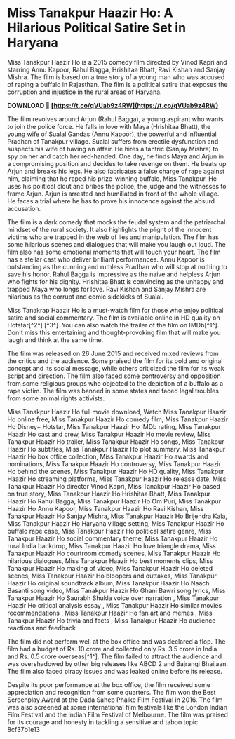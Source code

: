 
 
# Miss Tanakpur Haazir Ho: A Hilarious Political Satire Set in Haryana
 
Miss Tanakpur Haazir Ho is a 2015 comedy film directed by Vinod Kapri and starring Annu Kapoor, Rahul Bagga, Hrishitaa Bhatt, Ravi Kishan and Sanjay Mishra. The film is based on a true story of a young man who was accused of raping a buffalo in Rajasthan. The film is a political satire that exposes the corruption and injustice in the rural areas of Haryana.
 
**DOWNLOAD 🔗 [https://t.co/qVUab9z4RW](https://t.co/qVUab9z4RW)**


 
The film revolves around Arjun (Rahul Bagga), a young aspirant who wants to join the police force. He falls in love with Maya (Hrishitaa Bhatt), the young wife of Sualal Gandas (Annu Kapoor), the powerful and influential Pradhan of Tanakpur village. Sualal suffers from erectile dysfunction and suspects his wife of having an affair. He hires a tantric (Sanjay Mishra) to spy on her and catch her red-handed. One day, he finds Maya and Arjun in a compromising position and decides to take revenge on them. He beats up Arjun and breaks his legs. He also fabricates a false charge of rape against him, claiming that he raped his prize-winning buffalo, Miss Tanakpur. He uses his political clout and bribes the police, the judge and the witnesses to frame Arjun. Arjun is arrested and humiliated in front of the whole village. He faces a trial where he has to prove his innocence against the absurd accusation.
 
The film is a dark comedy that mocks the feudal system and the patriarchal mindset of the rural society. It also highlights the plight of the innocent victims who are trapped in the web of lies and manipulation. The film has some hilarious scenes and dialogues that will make you laugh out loud. The film also has some emotional moments that will touch your heart. The film has a stellar cast who deliver brilliant performances. Annu Kapoor is outstanding as the cunning and ruthless Pradhan who will stop at nothing to save his honor. Rahul Bagga is impressive as the naive and helpless Arjun who fights for his dignity. Hrishitaa Bhatt is convincing as the unhappy and trapped Maya who longs for love. Ravi Kishan and Sanjay Mishra are hilarious as the corrupt and comic sidekicks of Sualal.
 
Miss Tanakrap Haazir Ho is a must-watch film for those who enjoy political satire and social commentary. The film is available online in HD quality on Hotstar[^2^] [^3^]. You can also watch the trailer of the film on IMDb[^1^]. Don't miss this entertaining and thought-provoking film that will make you laugh and think at the same time.
  
The film was released on 26 June 2015 and received mixed reviews from the critics and the audience. Some praised the film for its bold and original concept and its social message, while others criticized the film for its weak script and direction. The film also faced some controversy and opposition from some religious groups who objected to the depiction of a buffalo as a rape victim. The film was banned in some states and faced legal troubles from some animal rights activists.
 
Miss Tanakpur Haazir Ho full movie download,  Watch Miss Tanakpur Haazir Ho online free,  Miss Tanakpur Haazir Ho comedy film,  Miss Tanakpur Haazir Ho Disney+ Hotstar,  Miss Tanakpur Haazir Ho IMDb rating,  Miss Tanakpur Haazir Ho cast and crew,  Miss Tanakpur Haazir Ho movie review,  Miss Tanakpur Haazir Ho trailer,  Miss Tanakpur Haazir Ho songs,  Miss Tanakpur Haazir Ho subtitles,  Miss Tanakpur Haazir Ho plot summary,  Miss Tanakpur Haazir Ho box office collection,  Miss Tanakpur Haazir Ho awards and nominations,  Miss Tanakpur Haazir Ho controversy,  Miss Tanakpur Haazir Ho behind the scenes,  Miss Tanakpur Haazir Ho HD quality,  Miss Tanakpur Haazir Ho streaming platforms,  Miss Tanakpur Haazir Ho release date,  Miss Tanakpur Haazir Ho director Vinod Kapri,  Miss Tanakpur Haazir Ho based on true story,  Miss Tanakpur Haazir Ho Hrishitaa Bhatt,  Miss Tanakpur Haazir Ho Rahul Bagga,  Miss Tanakpur Haazir Ho Om Puri,  Miss Tanakpur Haazir Ho Annu Kapoor,  Miss Tanakpur Haazir Ho Ravi Kishan,  Miss Tanakpur Haazir Ho Sanjay Mishra,  Miss Tanakpur Haazir Ho Brijendra Kala,  Miss Tanakpur Haazir Ho Haryana village setting,  Miss Tanakpur Haazir Ho buffalo rape case,  Miss Tanakpur Haazir Ho political satire genre,  Miss Tanakpur Haazir Ho social commentary theme,  Miss Tanakpur Haazir Ho rural India backdrop,  Miss Tanakpur Haazir Ho love triangle drama,  Miss Tanakpur Haazir Ho courtroom comedy scenes,  Miss Tanakpur Haazir Ho hilarious dialogues,  Miss Tanakpur Haazir Ho best moments clips,  Miss Tanakpur Haazir Ho making of video,  Miss Tanakpur Haazir Ho deleted scenes,  Miss Tanakpur Haazir Ho bloopers and outtakes,  Miss Tanakpur Haazir Ho original soundtrack album,  Miss Tanakpur Haazir Ho Naach Basanti song video,  Miss Tanakpur Haazir Ho Ghani Bawri song lyrics,  Miss Tanakpur Haazir Ho Saurabh Shukla voice over narration ,  Miss Tanakpur Haazir Ho critical analysis essay ,  Miss Tanakpur Haazir Ho similar movies recommendations ,  Miss Tanakpur Haazir Ho fan art and memes ,  Miss Tanakpur Haazir Ho trivia and facts ,  Miss Tanakpur Haazir Ho audience reactions and feedback
 
The film did not perform well at the box office and was declared a flop. The film had a budget of Rs. 10 crore and collected only Rs. 3.5 crore in India and Rs. 0.5 crore overseas[^1^]. The film failed to attract the audience and was overshadowed by other big releases like ABCD 2 and Bajrangi Bhaijaan. The film also faced piracy issues and was leaked online before its release.
 
Despite its poor performance at the box office, the film received some appreciation and recognition from some quarters. The film won the Best Screenplay Award at the Dada Saheb Phalke Film Festival in 2016. The film was also screened at some international film festivals like the London Indian Film Festival and the Indian Film Festival of Melbourne. The film was praised for its courage and honesty in tackling a sensitive and taboo topic.
 8cf37b1e13
 

